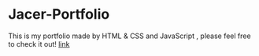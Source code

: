 # Jacer-Portfolio
This is my portfolio made by HTML &amp; CSS and JavaScript , please feel free to check it out! [link](https://jacerchetoui.me)
